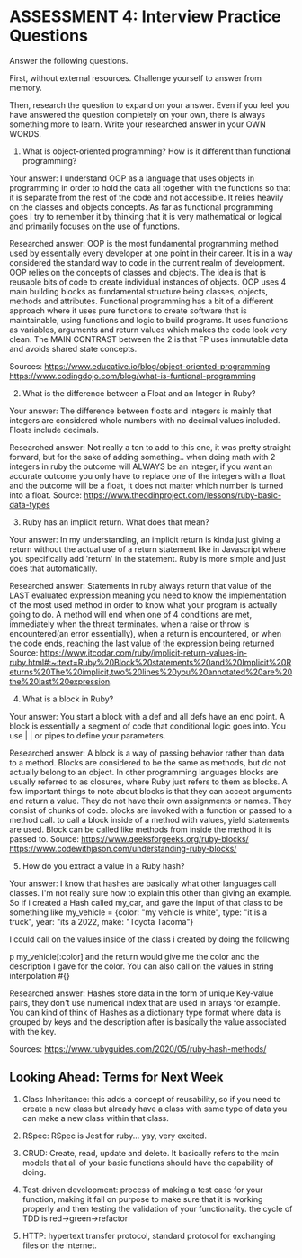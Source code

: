 # ASSESSMENT 4: Interview Practice Questions

Answer the following questions.

First, without external resources. Challenge yourself to answer from memory.

Then, research the question to expand on your answer. Even if you feel you have answered the question completely on your own, there is always something more to learn. Write your researched answer in your OWN WORDS.

1. What is object-oriented programming? How is it different than functional programming?

Your answer: I understand OOP as  a language that uses objects in programming in order to hold the data all together with the functions so that it is separate from the rest of the code and not accessible. It relies heavily on the classes and objects concepts. As far as functional programming goes I try to remember it by thinking that it is very mathematical or logical and primarily focuses on the use of functions.

Researched answer: OOP is the most fundamental programming method used by essentially every developer at one point in their career. It is in a way considered the standard way to code in the current realm of development. OOP relies on the concepts of classes and objects. The idea is that is reusable bits of code to create individual instances of objects. OOP uses 4 main building blocks as fundamental structure being classes, objects, methods and attributes. Functional programming has a bit of a different approach where it uses pure functions to create software that is maintainable, using functions and logic to build programs. It uses functions as variables, arguments and return values which makes the code look very clean. The MAIN CONTRAST between the 2 is that FP uses immutable data and avoids shared state concepts.

Sources: https://www.educative.io/blog/object-oriented-programming
         https://www.codingdojo.com/blog/what-is-funtional-programming

2. What is the difference between a Float and an Integer in Ruby?

Your answer: The difference between floats and integers is mainly that integers are considered whole numbers with no  decimal values included. Floats include decimals. 

Researched answer: Not really a ton to add to this one, it was pretty straight forward, but for the sake of adding something.. when doing math with 2 integers in ruby the outcome will ALWAYS be an integer, if you want an accurate outcome you only have to replace one of the integers with a float and the outcome will be a float, it does not matter which number is turned into a float.
Source: https://www.theodinproject.com/lessons/ruby-basic-data-types

3. Ruby has an implicit return. What does that mean?

Your answer: In my understanding, an implicit return is kinda just giving a return without the actual use of a return statement like in Javascript where you specifically add 'return' in the statement. Ruby is more simple and just does that automatically. 

Researched answer: Statements in ruby always return that value of the LAST evaluated expression meaning you need to know the implementation of the most used method in order to know what your program is actually going to do. A method will end when one of 4 conditions are met, immediately when the threat terminates. when a raise or throw is encountered(an error essentially), when a return is encountered, or when the code ends, reaching the last value of the expression being returned
Source: https://www.itcodar.com/ruby/implicit-return-values-in-ruby.html#:~:text=Ruby%20Block%20statements%20and%20Implicit%20Returns%20The%20implicit,two%20lines%20you%20annotated%20are%20the%20last%20expression.

4. What is a block in Ruby?

Your answer: You start a block with a def and all defs have an end point. A block is essentially a segment of code that conditional logic goes into. You use | | or pipes to define your parameters. 

Researched answer: A block is a way of passing behavior rather than data to a method. Blocks are considered to be the same as methods, but do not actually belong to an object. In other programming languages blocks are usually referred to as closures, where Ruby just refers to them as blocks. A few important things to note about blocks is that they can accept arguments and return a value. They do not have their own assignments or names. They consist of chunks of code. blocks are invoked with a function or passed to a method call. to call a block inside of  a method with values, yield statements are used. Block can be called like methods from inside the method it is passed to. 
Source: https://www.geeksforgeeks.org/ruby-blocks/
        https://www.codewithjason.com/understanding-ruby-blocks/


5. How do you extract a value in a Ruby hash?

Your answer: I know that hashes are basically what other languages call classes. I'm not really sure how to explain this other than giving an example. So if i created a Hash called my_car, and gave the input of that class to be something like
my_vehicle = {color: "my vehicle is white", type: "it is a truck", year: "its a 2022, make: "Toyota Tacoma"}

I could call on the values inside of the class i created by doing the following

p my_vehicle[:color] and the return would give me the color and the description I gave for the color.  You can also call on the values in string interpolation #{} 

Researched answer: Hashes store data in the form of unique Key-value pairs, they don't use numerical index that are used in arrays for example. You can kind of think of Hashes as a dictionary type format where data is grouped by keys and the description after is basically the value associated with the key. 


Sources: https://www.rubyguides.com/2020/05/ruby-hash-methods/

## Looking Ahead: Terms for Next Week

1. Class Inheritance: this adds a concept of reusability, so if you need to create a new class but already have a class with same type of data you can make a new class within that class.

2. RSpec: RSpec is Jest for ruby... yay, very excited.

3. CRUD: Create, read, update and delete. It basically refers to the main models that all of your basic functions should have the capability of doing. 

4. Test-driven development: process of making a test case for your function, making it fail on purpose to make sure that it is working properly and then testing the validation of your functionality. the cycle of TDD is red->green->refactor

5. HTTP: hypertext transfer protocol, standard protocol for exchanging files on the internet. 
